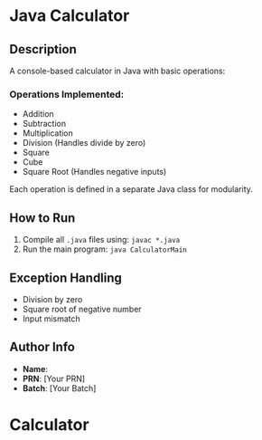 # Java Calculator

## Description
A console-based calculator in Java with basic operations:

### Operations Implemented:
- Addition
- Subtraction
- Multiplication
- Division (Handles divide by zero)
- Square
- Cube
- Square Root (Handles negative inputs)

Each operation is defined in a separate Java class for modularity.

## How to Run
1. Compile all `.java` files using: `javac *.java`
2. Run the main program: `java CalculatorMain`
## Exception Handling
- Division by zero
- Square root of negative number
- Input mismatch

## Author Info
- **Name**: 
- **PRN**: [Your PRN]
- **Batch**: [Your Batch]
# Calculator